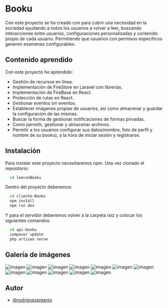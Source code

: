 
# Booku

Con este proyecto se ha creado con para cubrir una necesidad en la sociedad ayudando a todos los usuarios a volver a leer, buscando interacciones entre usuarios, configuraciones personalizadas y contenido propio de cada usuario. Permitiendo que usuarios con permisos especificos generen examenes configurables.
## Contenido aprendido

Con este proyecto he aprendido:

- Gestión de recursos en línea.
- Implementación de FireStore en Laravel con librerias.
- Implementación de FireBase en React.
- Protección de rutas en React.
- Gestionar eventos sin eventos.
- Establecer imágenes propias de usuarios, así como almacenar y guardar la configuración de las mismas.
- Buscar la forma de gestionar notificaciones de formas privadas.
- Como permitir, gestionar y almacenar archivos.
- Permitir a los usuarios configurar sus datos(nombre, foto de perfil y nombre de su booku), a la hora de iniciar sesión y registrarse.



## Instalación

Para instalar este proyecto necesitaremos npm. Una vez clonado el repositorio:

```bash
  cd leeconBooku
```

Dentro del proyecto deberemos:

```bash
  cd cliente-Booku
  npm install
  npm run dev
```

Y para el servidor deberemos volver a la carpeta raiz y colocar los siguientes comandos:
```bash
  cd api-booku
  composer update
  php artisan serve
```

## Galería de imágenes


![imagen](https://github.com/rodrigoespigares/leeconBooku/assets/94736646/3a74d62b-9f1d-4efa-848b-6d95c80a0e12)
![imagen](https://github.com/rodrigoespigares/leeconBooku/assets/94736646/ddfc277c-1144-49d8-8e58-00fd46f3fce9)
![imagen](https://github.com/rodrigoespigares/leeconBooku/assets/94736646/2c71eeca-1931-4a1e-894d-2c94318bd70c)
![imagen](https://github.com/rodrigoespigares/leeconBooku/assets/94736646/cb540a4e-71b6-41f0-8bfd-cb746a24d43e)
![imagen](https://github.com/rodrigoespigares/leeconBooku/assets/94736646/9b5f8761-567c-4402-a375-0361eae568b5)
![imagen](https://github.com/rodrigoespigares/leeconBooku/assets/94736646/6106f8e3-4522-4ecd-90d6-0c645db6f604)
![imagen](https://github.com/rodrigoespigares/leeconBooku/assets/94736646/d00ce48e-dd90-43eb-a43a-93c6812c3463)
![imagen](https://github.com/rodrigoespigares/leeconBooku/assets/94736646/fac85aae-ba49-4b5a-b11a-b1954653e65e)
![imagen](https://github.com/rodrigoespigares/leeconBooku/assets/94736646/5036e6ea-04d7-434a-9ada-f816d8e0fc75)
![imagen](https://github.com/rodrigoespigares/leeconBooku/assets/94736646/5d188a00-15e9-4a62-aa94-859387ffb944)
![imagen](https://github.com/rodrigoespigares/leeconBooku/assets/94736646/6a8338e6-aa67-4b84-957f-2207c4b0afc0)
![imagen](https://github.com/rodrigoespigares/leeconBooku/assets/94736646/c48c6153-0104-42a1-b94c-7bae355be30e)



## Autor

- [@rodrigoespigares](https://www.github.com/rodrigoespigares)

